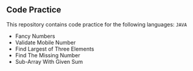## Code Practice

This repository contains code practice for the following languages: ```JAVA```
- Fancy Numbers
- Validate Mobile Number
- Find Largest of Three Elements
- Find The Missing Number
- Sub-Array With Given Sum